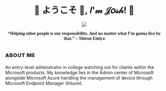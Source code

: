 <h1 align="center">💠 ようこそ 👋, 𝐼'𝓂 𝒥𝑜𝓈𝒽! 💠</h1>
<div align="center">
  <img src=Add-ons/FSN.gif>
</div>

<p align="center"><strong><span style="font-family: 'Palatino Linotype', 'Book Antiqua', Palatino, serif;">&ldquo;Helping other people is our responsibility. And no matter what I&rsquo;m gonna live by that.&rdquo; &ndash; Shirou Emiya</span></strong></p>

## ᴀʙᴏᴜᴛ ᴍᴇ 
An entry-level adminstrator in college watching out for clients within the Microsoft products. My knowledge lies in the Admin center of Microsoft alongside Microsoft Azure handling the management of device through Microsoft Endpoint Manager (Intune).



<!--
**j0shbl0ck/j0shbl0ck** is a ✨ _special_ ✨ repository because its `README.md` (this file) appears on your GitHub profile.

Here are some ideas to get you started:

- 🔭 I’m currently working on ...
- 🌱 I’m currently learning ...
- 👯 I’m looking to collaborate on ...
- 🤔 I’m looking for help with ...
- 💬 Ask me about ...
- 📫 How to reach me: ...
- 😄 Pronouns: ...
- ⚡ Fun fact: ...
-->
